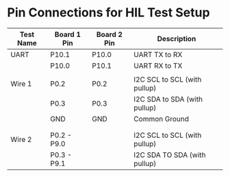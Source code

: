 # Pin Connections for HIL Test Setup

| Test Name     | Board 1 Pin   | Board 2 Pin   | Description                    |
|---------------|---------------|---------------|--------------------------------|
| UART          | P10.1         | P10.0         | UART TX to RX                  |
|               | P10.0         | P10.1         | UART RX to TX                  |
|               |               |               |                                |
| Wire 1        | P0.2          | P0.2          | I2C SCL to SCL (with pullup)   |
|               | P0.3          | P0.3          | I2C SDA to SDA (with pullup)   |
|               | GND           | GND           | Common Ground                  |
|               |               |               |                                |
|               |               |               |                                |
| Wire 2        | P0.2 - P9.0   |               | I2C SCL to SCL (with pullup)   |
|               | P0.3 - P9.1   |               | I2C SDA TO SDA (with pullup)   |                            